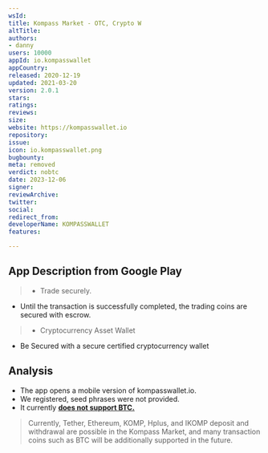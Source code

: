 ```yaml
---
wsId: 
title: Kompass Market - OTC, Crypto W
altTitle: 
authors:
- danny
users: 10000
appId: io.kompasswallet
appCountry: 
released: 2020-12-19
updated: 2021-03-20
version: 2.0.1
stars: 
ratings: 
reviews: 
size: 
website: https://kompasswallet.io
repository: 
issue: 
icon: io.kompasswallet.png
bugbounty: 
meta: removed
verdict: nobtc
date: 2023-12-06
signer: 
reviewArchive: 
twitter: 
social: 
redirect_from: 
developerName: KOMPASSWALLET
features: 

---
```


## App Description from Google Play 

> - Trade securely.
- Until the transaction is successfully completed, the trading coins are secured with escrow.

> - Cryptocurrency Asset Wallet
- Be Secured with a secure certified cryptocurrency wallet

## Analysis 

- The app opens a mobile version of kompasswallet.io.
- We registered, seed phrases were not provided. 
- It currently [**does not support BTC.**](https://kompasswallet.io/wallet/main.komp) 

> Currently, Tether, Ethereum, KOMP, Hplus, and IKOMP deposit and withdrawal are possible in the Kompass Market, and many transaction coins such as BTC will be additionally supported in the future.

